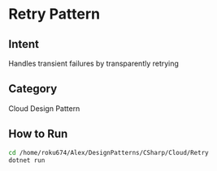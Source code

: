 # Retry Pattern

## Intent
Handles transient failures by transparently retrying

## Category
Cloud Design Pattern

## How to Run
```bash
cd /home/roku674/Alex/DesignPatterns/CSharp/Cloud/Retry
dotnet run
```
